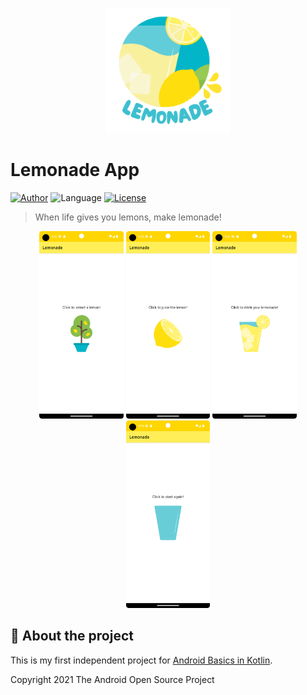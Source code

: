 <p align="center">
   <img src=".github/logo.png" width="200"/>
</p>

# Lemonade App


[![Author](https://img.shields.io/badge/author-JaqueDreyer-ffee58?style=flat-square)](https://github.com/jaquedreyer)
![Language](https://img.shields.io/badge/language-Kotlin-ffee58?style=flat-square)
[![License](https://img.shields.io/github/license/jaquedreyer/lemonade-app.svg)](LICENSE)


> When life gives you lemons, make lemonade!


<p align="center">
  <img src=".github/select.png" border="0" height="300" >
  <img src=".github/squeeze.png" border="0" height="300">
  <img src=".github/drink.png" border="0" height="300">
  <img src=".github/empty.png" border="0" height="300">
  
  
</p>


## :rocket: About the project
This is my first independent project for [Android Basics in Kotlin](https://developer.android.com/courses/android-basics-kotlin/course).




Copyright 2021 The Android Open Source Project
